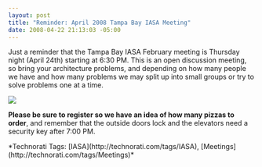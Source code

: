 ```yaml
---
layout: post
title: "Reminder: April 2008 Tampa Bay IASA Meeting"
date: 2008-04-22 21:13:03 -05:00
---
```


Just a reminder that the Tampa Bay IASA February meeting is Thursday night (April 24th) starting at 6:30 PM. This is an open discussion meeting, so bring your architecture problems, and depending on how many people we have and how many problems we may split up into small groups or try to solve problems one at a time. 

[](http://www.davidhayden.com/)[![](http://www.eventbrite.com/img/button/register_blue.gif)](http://www.eventbrite.com/event/98753374/sdorman)

**Please be sure to register so we have an idea of how many pizzas to order**, and remember that the outside doors lock and the elevators need a security key after 7:00 PM. 
  <div class="wlWriterSmartContent" id="scid:0767317B-992E-4b12-91E0-4F059A8CECA8:002d62ca-0e10-468c-b69b-2bc42fa8b3d9" style="padding-right: 0px; display: inline; padding-left: 0px; padding-bottom: 0px; margin: 0px; padding-top: 0px">*Technorati Tags: [IASA](http://technorati.com/tags/IASA), [Meetings](http://technorati.com/tags/Meetings)*</div>

